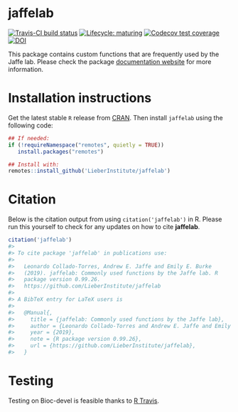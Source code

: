 
<!-- README.md is generated from README.Rmd. Please edit that file -->

# jaffelab

[![Travis-CI build
status](https://travis-ci.org/LieberInstitute/jaffelab.svg?branch=master)](https://travis-ci.org/LieberInstitute/jaffelab)
[![Lifecycle:
maturing](https://img.shields.io/badge/lifecycle-maturing-blue.svg)](https://www.tidyverse.org/lifecycle/#maturing)
[![Codecov test
coverage](https://codecov.io/gh/LieberInstitute/jaffelab/branch/master/graphs/badge.svg)](https://codecov.io/gh/LieberInstitute/jaffelab?branch=master)
[![DOI](https://zenodo.org/badge/70074284.svg)](https://zenodo.org/badge/latestdoi/70074284)

This package contains custom functions that are frequently used by the
Jaffe lab. Please check the package [documentation
website](http://lieberinstitute.github.io/jaffelab) for more
information.

# Installation instructions

Get the latest stable `R` release from
[CRAN](http://cran.r-project.org/). Then install `jaffelab` using the
following code:

``` r
## If needed:
if (!requireNamespace("remotes", quietly = TRUE))
   install.packages("remotes")

## Install with:
remotes::install_github('LieberInstitute/jaffelab')
```

# Citation

Below is the citation output from using `citation('jaffelab')` in R.
Please run this yourself to check for any updates on how to cite
**jaffelab**.

``` r
citation('jaffelab')
#> 
#> To cite package 'jaffelab' in publications use:
#> 
#>   Leonardo Collado-Torres, Andrew E. Jaffe and Emily E. Burke
#>   (2019). jaffelab: Commonly used functions by the Jaffe lab. R
#>   package version 0.99.26.
#>   https://github.com/LieberInstitute/jaffelab
#> 
#> A BibTeX entry for LaTeX users is
#> 
#>   @Manual{,
#>     title = {jaffelab: Commonly used functions by the Jaffe lab},
#>     author = {Leonardo Collado-Torres and Andrew E. Jaffe and Emily E. Burke},
#>     year = {2019},
#>     note = {R package version 0.99.26},
#>     url = {https://github.com/LieberInstitute/jaffelab},
#>   }
```

# Testing

Testing on Bioc-devel is feasible thanks to [R
Travis](http://docs.travis-ci.com/user/languages/r/).
